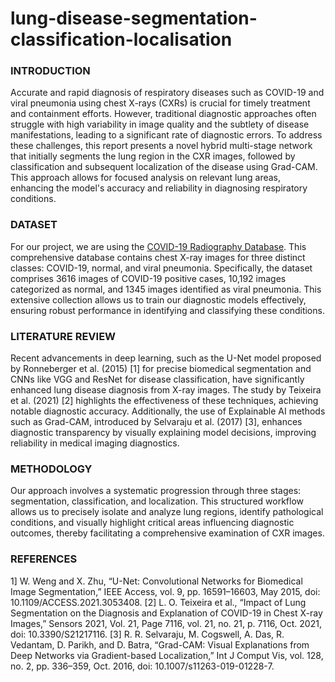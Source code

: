# lung-disease-segmentation-classification-localisation

### INTRODUCTION
Accurate and rapid diagnosis of respiratory diseases such as COVID-19 and viral pneumonia using chest X-rays (CXRs) is crucial for timely treatment and containment efforts. However, traditional diagnostic approaches often struggle with high variability in image quality and the subtlety of disease manifestations, leading to a significant rate of diagnostic errors. To address these challenges, this report presents a novel hybrid multi-stage network that initially segments the lung region in the CXR images, followed by classification and subsequent localization of the disease using Grad-CAM. This approach allows for focused analysis on relevant lung areas, enhancing the model's accuracy and reliability in diagnosing respiratory conditions.

### DATASET

For our project, we are using the [COVID-19 Radiography Database](https://www.kaggle.com/datasets/tawsifurrahman/covid19-radiography-database). This comprehensive database contains chest X-ray images for three distinct classes: COVID-19, normal, and viral pneumonia. Specifically, the dataset comprises 3616 images of COVID-19 positive cases, 10,192 images categorized as normal, and 1345 images identified as viral pneumonia. This extensive collection allows us to train our diagnostic models effectively, ensuring robust performance in identifying and classifying these conditions.

### LITERATURE REVIEW
Recent advancements in deep learning, such as the U-Net model proposed by Ronneberger et al. (2015) [1] for precise biomedical segmentation and CNNs like VGG and ResNet for disease classification, have significantly enhanced lung disease diagnosis from X-ray images. The study by Teixeira et al. (2021) [2] highlights the effectiveness of these techniques, achieving notable diagnostic accuracy. Additionally, the use of Explainable AI methods such as Grad-CAM, introduced by Selvaraju et al. (2017) [3], enhances diagnostic transparency by visually explaining model decisions, improving reliability in medical imaging diagnostics.

### METHODOLOGY
Our approach involves a systematic progression through three stages: segmentation, classification, and localization. This structured workflow allows us to precisely isolate and analyze lung regions, identify pathological conditions, and visually highlight critical areas influencing diagnostic outcomes, thereby facilitating a comprehensive examination of CXR images.

### REFERENCES
1] W. Weng and X. Zhu, “U-Net: Convolutional Networks for Biomedical Image Segmentation,” IEEE Access, vol. 9, pp. 16591–16603, May 2015, doi: 10.1109/ACCESS.2021.3053408.
[2] L. O. Teixeira et al., “Impact of Lung Segmentation on the Diagnosis and Explanation of COVID-19 in Chest X-ray Images,” Sensors 2021, Vol. 21, Page 7116, vol. 21, no. 21, p. 7116, Oct. 2021, doi: 10.3390/S21217116.
[3] R. R. Selvaraju, M. Cogswell, A. Das, R. Vedantam, D. Parikh, and D. Batra, “Grad-CAM: Visual Explanations from Deep Networks via Gradient-based Localization,” Int J Comput Vis, vol. 128, no. 2, pp. 336–359, Oct. 2016, doi: 10.1007/s11263-019-01228-7.
